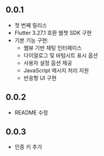 ## 0.0.1

-   첫 번째 릴리스
-   Flutter 3.27.1 호환 웹챗 SDK 구현
-   기본 기능 구현:
    -   웹뷰 기반 채팅 인터페이스
    -   다이얼로그 및 바텀시트 표시 옵션
    -   사용자 설정 옵션 제공
    -   JavaScript 메시지 처리 지원
    -   반응형 UI 구현

## 0.0.2

-   README 수정

## 0.0.3

-   인증 키 추가
